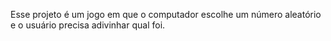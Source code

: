 Esse projeto é um jogo em que o computador escolhe um número aleatório e o usuário precisa adivinhar qual foi.